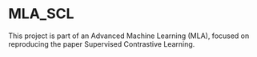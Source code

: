 # MLA_SCL
This project is part of an Advanced Machine Learning (MLA), focused on reproducing the paper Supervised Contrastive Learning.
